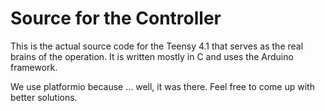 # Source for the Controller

This is the actual source code for the Teensy 4.1 that serves as the real brains of the operation. It is written mostly in C and uses the Arduino framework. 

We use platformio because ... well, it was there. Feel free to come up with better solutions.